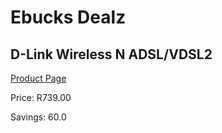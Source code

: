 
# Ebucks Dealz
## D-Link Wireless N ADSL/VDSL2
[Product Page](https://www.ebucks.com/web/shop/productSelected.do?prodId=1081293096&catId=714948688)

Price: R739.00

Savings: 60.0


	
